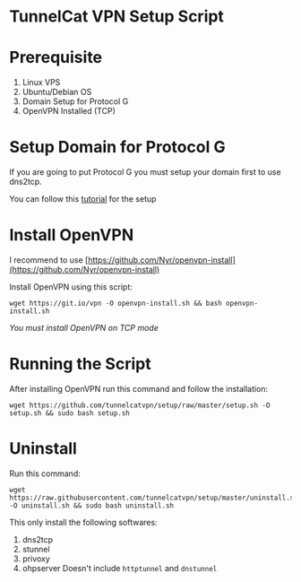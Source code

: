 # TunnelCat VPN Setup Script

# Prerequisite
1. Linux VPS
2. Ubuntu/Debian OS
3. Domain Setup for Protocol G
4. OpenVPN Installed (TCP)

# Setup Domain for Protocol G
If you are going to put Protocol G you must setup your domain first to use dns2tcp.

You can follow this [tutorial](https://docs.tcat.me/server/slowdns#setup-ns-records-with-cloudflare) for the setup

# Install OpenVPN
I recommend to use [https://github.com/Nyr/openvpn-install](https://github.com/Nyr/openvpn-install)

Install OpenVPN using this script:
```
wget https://git.io/vpn -O openvpn-install.sh && bash openvpn-install.sh
```

*You must install OpenVPN on TCP mode*

# Running the Script
After installing OpenVPN run this command and follow the installation:
```
wget https://github.com/tunnelcatvpn/setup/raw/master/setup.sh -O setup.sh && sudo bash setup.sh
```

# Uninstall
Run this command:
```
wget https://raw.githubusercontent.com/tunnelcatvpn/setup/master/uninstall.sh -O uninstall.sh && sudo bash uninstall.sh
```

This only install the following softwares:
1. dns2tcp
2. stunnel
3. privoxy
4. ohpserver
Doesn't include `httptunnel` and `dnstunnel`
